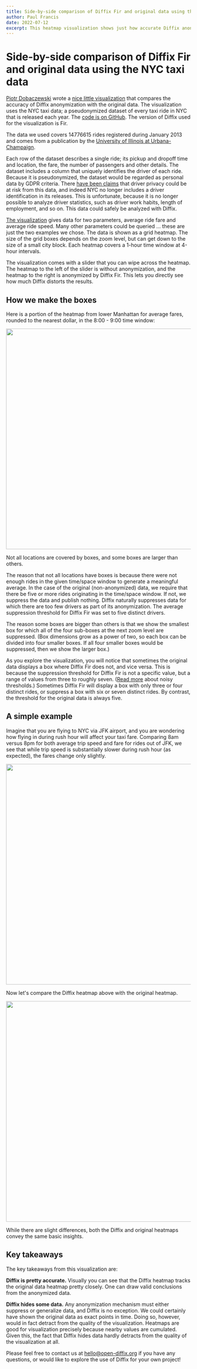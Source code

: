 ```yaml
---
title: Side-by-side comparison of Diffix Fir and original data using the NYC taxi data
author: Paul Francis
date: 2022-07-12
excerpt: This heatmap visualization shows just how accurate Diffix anonymization can be, even down to the city block.
---
```


# Side-by-side comparison of Diffix Fir and original data using the NYC taxi data

[Piotr Dobaczewski](https://github.com/pdobacz) wrote a [nice little visualization](https://taxi-heatmap.open-diffix.org/) that compares the accuracy of Diffix anonymization with the original data. The visualization uses the NYC taxi data; a pseudonymized dataset of every taxi ride in NYC that is released each year. The [code is on GitHub](https://github.com/diffix/taxi-heatmap). The version of Diffix used for the visualization is Fir.

The data we used covers 14776615 rides registered during January 2013 and comes from a publication by the [University of Illinois at Urbana-Champaign](https://databank.illinois.edu/datasets/IDB-9610843).

Each row of the dataset describes a single ride; its pickup and dropoff time and location, the fare, the number of passengers and other details. The dataset includes a column that uniquely identifies the driver of each ride. Because it is pseudonymized, the dataset would be regarded as personal data by GDPR criteria. There [have been claims](https://vgc.engineering.nyu.edu/~juliana/pub/taxi-privacy.pdf) that driver privacy could be at risk from this data, and indeed NYC no longer includes a driver identification in its releases. This is unfortunate, because it is no longer possible to analyze driver statistics, such as driver work habits, length of employment, and so on. This data could safely be analyzed with Diffix.

[The visualization](https://taxi-heatmap.open-diffix.org/) gives data for two parameters, average ride fare and average ride speed. Many other parameters could be queried ... these are just the two examples we chose. The data is shown as a grid heatmap. The size of the grid boxes depends on the zoom level, but can get down to the size of a small city block. Each heatmap covers a 1-hour time window at 4-hour intervals.

The visualization comes with a slider that you can wipe across the heatmap. The heatmap to the left of the slider is without anonymization, and the heatmap to the right is anonymized by Diffix Fir. This lets you directly see how much Diffix distorts the results.

## How we make the boxes

Here is a portion of the heatmap from lower Manhattan for average fares, rounded to the nearest dollar, in the 8:00 - 9:00 time window:

<img src="figs/heatmap-ex.gif" width="600">

Not all locations are covered by boxes, and some boxes are larger than others.

The reason that not all locations have boxes is because there were not enough rides in the given time/space window to generate a meaningful average. In the case of the original (non-anonymized) data, we require that there be five or more rides originating in the time/space window. If not, we suppress the data and publish nothing. Diffix naturally suppresses data for which there are too few drivers as part of its anonymization. The average suppression threshold for Diffix Fir was set to five distinct drivers.

The reason some boxes are bigger than others is that we show the smallest box for which all of the four sub-boxes at the next zoom level are suppressed. (Box dimensions grow as a power of two, so each box can be divided into four smaller boxes. If all four smaller boxes would be suppressed, then we show the larger box.)

As you explore the visualization, you will notice that sometimes the original data displays a box where Diffix Fir does not, and vice versa. This is because the suppression threshold for Diffix Fir is not a specific value, but a range of values from three to roughly seven. ([Read more](https://www.open-diffix.org/blog/diffix-elm-automates-what-statistics-offices-have-been-doing-for-decades) about noisy thresholds.) Sometimes Diffix Fir will display a box with only three or four distinct rides, or suppress a box with six or seven distinct rides. By contrast, the threshold for the original data is always five.

## A simple example

Imagine that you are flying to NYC via JFK airport, and you are wondering how flying in during rush hour will affect your taxi fare. Comparing 8am versus 8pm for both average trip speed and fare for rides out of JFK, we see that while trip speed is substantially slower during rush hour (as expected), the fares change only slightly.

<img src="figs/speed-fare-diffix.png" width="600">

Now let's compare the Diffix heatmap above with the original heatmap.

<img src="figs/speed-fare-raw.png" width="600">

While there are slight differences, both the Diffix and original heatmaps convey the same basic insights.

## Key takeaways

The key takeaways from this visualization are:

**Diffix is pretty accurate.** Visually you can see that the Diffix heatmap tracks the original data heatmap pretty closely. One can draw valid conclusions from the anonymized data.

**Diffix hides some data.** Any anonymization mechanism must either suppress or generalize data, and Diffix is no exception. We could certainly have shown the original data as exact points in time. Doing so, however, would in fact detract from the quality of the visualization. Heatmaps are good for visualization precisely because nearby values are cumulated. Given this, the fact that Diffix hides data hardly detracts from the quality of the visualization at all.

Please feel free to contact us at hello@open-diffix.org if you have any questions, or would like to explore the use of Diffix for your own project!
